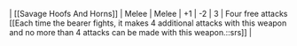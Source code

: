 | [[Savage Hoofs And Horns]] | Melee | Melee | +1  | -2  | 3   | Four free attacks [[Each time the bearer fights, it makes 4 additional attacks with this weapon and no more than 4 attacks can be made with this weapon.::srs]] | 